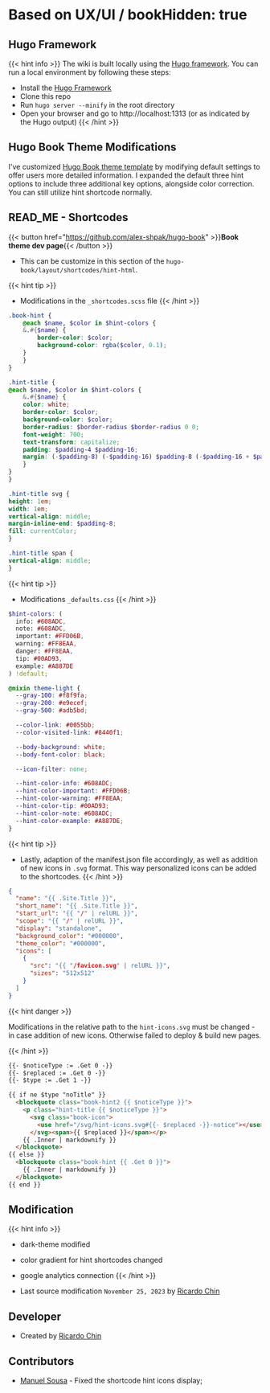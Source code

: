 
# **Based on UX/UI / bookHidden: true**

## Hugo Framework

{{< hint info >}}
The wiki is built locally using the [Hugo framework](https://gohugo.io/getting-started/installing/). You can run a local environment by following these steps:

- Install the [Hugo Framework](https://gohugo.io/getting-started/installing/)
- Clone this repo
- Run `hugo server --minify` in the root directory
- Open your browser and go to http://localhost:1313 (or as indicated by the Hugo output)
{{< /hint >}}

## Hugo Book Theme Modifications

I've customized [Hugo Book theme template](https://themes.gohugo.io/hugo-book/) by modifying default settings to offer users more detailed information. I expanded the default three hint options to include three additional key options, alongside color correction. You can still utilize hint shortcode normally.

## READ_ME - Shortcodes

{{< button href="https://github.com/alex-shpak/hugo-book" >}}**Book theme dev page**{{< /button >}}

- This can be customize in this section of the `hugo-book/layout/shortcodes/hint-html`.

{{< hint tip >}}
- Modifications in the `_shortcodes.scss` file
{{< /hint >}}

```scss
.book-hint {
    @each $name, $color in $hint-colors {
    &.#{$name} {
        border-color: $color;
        background-color: rgba($color, 0.1);
    }
    }
}

.hint-title {
@each $name, $color in $hint-colors {
    &.#{$name} {
    color: white;
    border-color: $color;
    background-color: $color;
    border-radius: $border-radius $border-radius 0 0;
    font-weight: 700;
    text-transform: capitalize;
    padding: $padding-4 $padding-16;
    margin: (-$padding-8) (-$padding-16) $padding-8 (-$padding-16 + $padding-4);
    }
}
}

.hint-title svg {
height: 1em;
width: 1em;
vertical-align: middle;
margin-inline-end: $padding-8;
fill: currentColor;
}

.hint-title span {
vertical-align: middle;
}
```


{{< hint tip >}}
- Modifications `_defaults.css` 
{{< /hint >}}


```scss
$hint-colors: (
  info: #608ADC, 
  note: #608ADC,
  important: #FFD06B,
  warning: #FF8EAA,
  danger: #FF8EAA, 
  tip: #00AD93,
  example: #A887DE
) !default;

@mixin theme-light {
  --gray-100: #f8f9fa;
  --gray-200: #e9ecef;
  --gray-500: #adb5bd;

  --color-link: #0055bb;
  --color-visited-link: #8440f1;

  --body-background: white;
  --body-font-color: black;

  --icon-filter: none;

  --hint-color-info: #608ADC;
  --hint-color-important: #FFD06B;
  --hint-color-warning: #FF8EAA;
  --hint-color-tip: #00AD93;
  --hint-color-note: #608ADC;
  --hint-color-example: #A887DE;
}
```

{{< hint tip >}}
- Lastly, adaption of the manifest.json file accordingly, as well as addition of new icons in `.svg` format. This way personalized icons can be added to the shortcodes.
{{< /hint >}}

```json
{
  "name": "{{ .Site.Title }}",
  "short_name": "{{ .Site.Title }}",
  "start_url": "{{ "/" | relURL }}",
  "scope": "{{ "/" | relURL }}",
  "display": "standalone",
  "background_color": "#000000",
  "theme_color": "#000000",
  "icons": [
    {
      "src": "{{ "/favicon.svg" | relURL }}",
      "sizes": "512x512"
    }
  ]
}
```

{{< hint danger >}}

Modifications in the relative path to the `hint-icons.svg` must be changed - in case addition of new icons. Otherwise failed to deploy & build new pages.

{{< /hint >}}

```html
{{- $noticeType := .Get 0 -}}
{{- $replaced := .Get 0 -}}
{{- $type := .Get 1 -}}

{{ if ne $type "noTitle" }}
  <blockquote class="book-hint2 {{ $noticeType }}">
    <p class="hint-title {{ $noticeType }}">
      <svg class="book-icon">
        <use href="/svg/hint-icons.svg#{{- $replaced -}}-notice"></use>
      </svg><span>{{ $replaced }}</span></p>
    {{ .Inner | markdownify }}
  </blockquote>
{{ else }}
  <blockquote class="book-hint {{ .Get 0 }}">
    {{ .Inner | markdownify }}
  </blockquote>
{{ end }}
```

## Modification

{{< hint info >}}
- dark-theme modified
- color gradient for hint shortcodes changed
- google analytics connection
{{< /hint >}}

- Last source modification `November 25, 2023` by [Ricardo Chin](https://github.com/roaked)

## Developer

- Created by [Ricardo Chin](https://github.com/roaked) 

## Contributors

- [Manuel Sousa](https://github.com/manuelvsousa) - Fixed the shortcode hint icons display;

